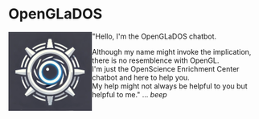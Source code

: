 # OpenGLaDOS
<img align="left" src="utils/OpenGLaDOS.png" width="33%" height=auto />

"Hello, I'm the OpenGLaDOS chatbot. 

Although my name might invoke the implication, there is no resemblence with OpenGL. \
I'm just the OpenScience Enrichment Center chatbot and here to help you. \
My help might not always be helpful to you but helpful to me." ... *beep*


